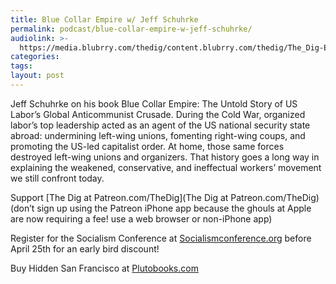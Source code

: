 ```yaml
---
title: Blue Collar Empire w/ Jeff Schuhrke
permalink: podcast/blue-collar-empire-w-jeff-schuhrke/
audiolink: >-
  https://media.blubrry.com/thedig/content.blubrry.com/thedig/The_Dig-EP_482-Schuhrke.mp3
categories:
tags:
layout: post
---
```


Jeff Schuhrke on his book Blue Collar Empire: The Untold Story of US Labor’s Global Anticommunist Crusade. During the Cold War, organized labor’s top leadership acted as an agent of the US national security state abroad: undermining left-wing unions, fomenting right-wing coups, and promoting the US-led capitalist order. At home, those same forces destroyed left-wing unions and organizers. That history goes a long way in explaining the weakened, conservative, and ineffectual workers’ movement we still confront today.

Support [The Dig at Patreon.com/TheDig](The Dig at Patreon.com/TheDig)
(don’t sign up using the Patreon iPhone app because the ghouls at Apple are now requiring a fee! use a web browser or non-iPhone app)

Register for the Socialism Conference at [Socialismconference.org](Socialismconference.org) before April 25th for an early bird discount!

Buy Hidden San Francisco at [Plutobooks.com](Plutobooks.com)
